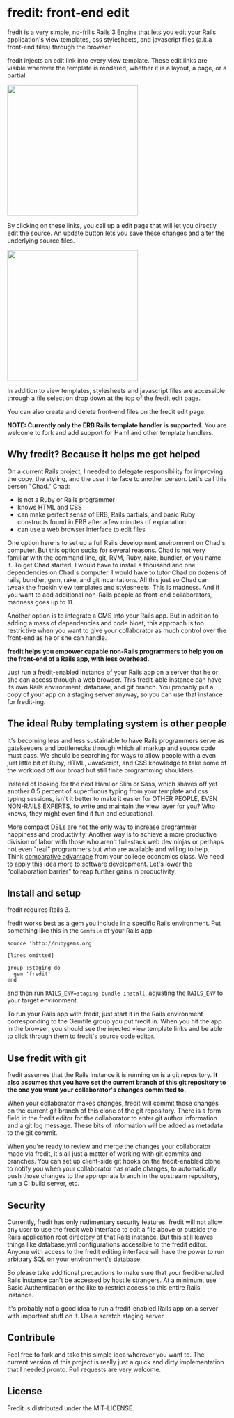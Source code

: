 # fredit: front-end edit

fredit is a very simple, no-frills Rails 3 Engine that lets you edit your
Rails application's view templates, css stylesheets, and javascript
files (a.k.a front-end files) through the browser.

fredit injects an edit link into every view template. These edit links
are visible wherever the template is rendered, whether it is a layout,
a page, or a partial. 

<img style="width:300px" src="https://github.com/danchoi/fredit/raw/master/screens/links.png"/>

By clicking on these links, you call up a edit page that will let you
directly edit the source. An update button lets you save these changes
and alter the underlying source files.

<img style="width:300px" src="https://github.com/danchoi/fredit/raw/master/screens/fredit.png"/>

In addition to view templates, stylesheets and javascript files are
accessible through a file selection drop down at the top of the fredit
edit page. 

You can also create and delete front-end files on the fredit edit page.

**NOTE: Currently only the ERB Rails template handler is supported.**
You are welcome to fork and add support for Haml and other template
handlers. 


## Why fredit? Because it helps me get helped

On a current Rails project, I needed to delegate responsibility for
improving the copy, the styling, and the user interface to another
person. Let's call this person "Chad." Chad:

* is not a Ruby or Rails programmer
* knows HTML and CSS
* can make perfect sense of ERB, Rails partials, and basic Ruby
  constructs found in ERB after a few minutes of explanation 
* can use a web browser interface to edit files

One option here is to set up a full Rails development environment on
Chad's computer. But this option sucks for several reasons. Chad is not
very familiar with the command line, git, RVM, Ruby, rake, bundler, or
you name it. To get Chad started, I would have to install a thousand and
one dependencies on Chad's computer. I would have to tutor Chad on
dozens of rails, bundler, gem, rake, and git incantations.  All this
just so Chad can tweak the frackin view templates and stylesheets. This
is madness. And if you want to add additional non-Rails people as
front-end collaborators, madness goes up to 11.

Another option is to integrate a CMS into your Rails app. But in
addition to adding a mass of dependencies and code bloat, this approach
is too restrictive when you want to give your collaborator as much
control over the front-end as he or she can handle.

**fredit helps you empower capable non-Rails programmers to help you on
the front-end of a Rails app, with less overhead.** 

Just run a fredit-enabled instance of your Rails app on a server that he
or she can access through a web browser.  This fredit-able instance can
have its own Rails environment, database, and git branch. You probably
put a copy of your app on a staging server anyway, so you can use that
instance for fredit-ing.

## The ideal Ruby templating system is other people

It's becoming less and less sustainable to have Rails programmers serve
as gatekeepers and bottlenecks through which all markup and source code
must pass.  We should be searching for ways to allow people with a even
just little bit of Ruby, HTML, JavaScript, and CSS knowledge to take
some of the workload off our broad but still finite programming
shoulders.  

Instead of looking for the next Haml or Slim or Sass, which shaves off
yet another 0.5 percent of superfluous typing from your template and css
typing sessions, isn't it better to make it easier for OTHER PEOPLE,
EVEN NON-RAILS EXPERTS, to write and maintain the view layer for you?
Who knows, they might even find it fun and educational.

More compact DSLs are not the only way to increase programmer happiness
and productivity. Another way is to achieve a more productive division
of labor with those who aren't full-stack web dev ninjas or perhaps not
even "real" programmers but who are available and willing to help.
Think [comparative advantage][comparative] from your college economics
class. We need to apply this idea more to software development.  Let's
lower the "collaboration barrier" to reap further gains in productivity.

[comparative]:http://www.econlib.org/library/Topics/Details/comparativeadvantage.html


## Install and setup

fredit requires Rails 3.

fredit works best as a gem you include in a specific Rails
environment. Put something like this in the `Gemfile` of your Rails app:

    source 'http://rubygems.org'

    [lines omitted]

    group :staging do
      gem 'fredit'
    end

and then run `RAILS_ENV=staging bundle install`, adjusting the
`RAILS_ENV` to your target environment.

To run your Rails app with fredit, just start it in the Rails
environment corresponding to the Gemfile group you put fredit in. When
you hit the app in the browser, you should see the injected view
template links and be able to click through them to fredit's source code
editor.


## Use fredit with git 

fredit assumes that the Rails instance it is running on is a git
repository. **It also assumes that you have set the current branch of
this git repository to the one you want your collaborator's changes
committed to.**

When your collaborator makes changes, fredit will commit those changes
on the current git branch of this clone of the git repository. There is
a form field in the fredit editor for the collaborator to enter git
author information and a git log message. These bits of information
will be added as metadata to the git commit.

When you're ready to review and merge the changes your collaborator made
via fredit, it's all just a matter of working with git commits and
branches. You can set up client-side git hooks on the fredit-enabled
clone to notify you when your collaborator has made changes, to
automatically push those changes to the appropriate branch in the
upstream repository, run a CI build server, etc.


## Security

Currently, fredit has only rudimentary security features. fredit will
not allow any user to use the fredit web interface to edit a file above
or outside the Rails application root directory of that Rails instance.
But this still leaves things like database.yml configurations accessible
to the fredit editor. Anyone with access to the fredit editing interface
will have the power to run arbitrary SQL on your environment's database.

So please take additional precautions to make sure that your
fredit-enabled Rails instance can't be accessed by hostile strangers.
At a minimum, use Basic Authentication or the like to restrict access to
this entire Rails instance. 

It's probably not a good idea to run a fredit-enabled Rails app on a
server with important stuff on it. Use a scratch staging server.


## Contribute

Feel free to fork and take this simple idea wherever you want to. The
current version of this project is really just a quick and dirty
implementation that I needed pronto. Pull requests are very welcome.



## License

Fredit is distributed under the MIT-LICENSE.
